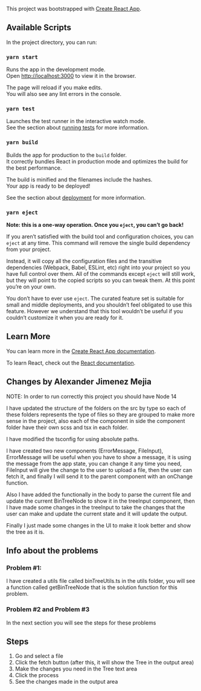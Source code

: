 This project was bootstrapped with [Create React App](https://github.com/facebook/create-react-app).

## Available Scripts

In the project directory, you can run:

### `yarn start`

Runs the app in the development mode.<br>
Open [http://localhost:3000](http://localhost:3000) to view it in the browser.

The page will reload if you make edits.<br>
You will also see any lint errors in the console.

### `yarn test`

Launches the test runner in the interactive watch mode.<br>
See the section about [running tests](https://facebook.github.io/create-react-app/docs/running-tests) for more information.

### `yarn build`

Builds the app for production to the `build` folder.<br>
It correctly bundles React in production mode and optimizes the build for the best performance.

The build is minified and the filenames include the hashes.<br>
Your app is ready to be deployed!

See the section about [deployment](https://facebook.github.io/create-react-app/docs/deployment) for more information.

### `yarn eject`

**Note: this is a one-way operation. Once you `eject`, you can’t go back!**

If you aren’t satisfied with the build tool and configuration choices, you can `eject` at any time. This command will remove the single build dependency from your project.

Instead, it will copy all the configuration files and the transitive dependencies (Webpack, Babel, ESLint, etc) right into your project so you have full control over them. All of the commands except `eject` will still work, but they will point to the copied scripts so you can tweak them. At this point you’re on your own.

You don’t have to ever use `eject`. The curated feature set is suitable for small and middle deployments, and you shouldn’t feel obligated to use this feature. However we understand that this tool wouldn’t be useful if you couldn’t customize it when you are ready for it.

## Learn More

You can learn more in the [Create React App documentation](https://facebook.github.io/create-react-app/docs/getting-started).

To learn React, check out the [React documentation](https://reactjs.org/).

## Changes by Alexander Jimenez Mejia

NOTE: In order to run correctly this project you should have Node 14

I have updated the structure of the folders on the src by type so each of these folders represents the type of files so they are grouped to make more sense in the project, also each of the component in side the component folder have their own scss and tsx in each folder.

I have modified the tsconfig for using absolute paths.

I have created two new components (ErrorMessage, FileInput), ErrorMessage will be useful when you have to show a message, it is using the message from the app state, you can change it any time you need, FileInput will give the change to the user to upload a file, then the user can fetch it, and finally I will send it to the parent component with an onChange function.

Also I have added the functionally in the body to parse the current file and update the current BinTreeNode to show it in the treeInput component, then I have made some changes in the treeInput to take the changes that the user can make and update the current state and it will update the output.

Finally I just made some changes in the UI to make it look better and show the tree as it is.

## Info about the problems
### Problem #1: 
I have created a utils file called binTreeUtils.ts in the utils folder, you will see a function called getBinTreeNode that is the solution function for this problem.

### Problem #2 and Problem #3
In the next section you will see the steps for these problems

## Steps
1. Go and select a file
2. Click the fetch button (after this, it will show the Tree in the output area)
3. Make the changes you need in the Tree text area
4. Click the process
5. See the changes made in the output area
